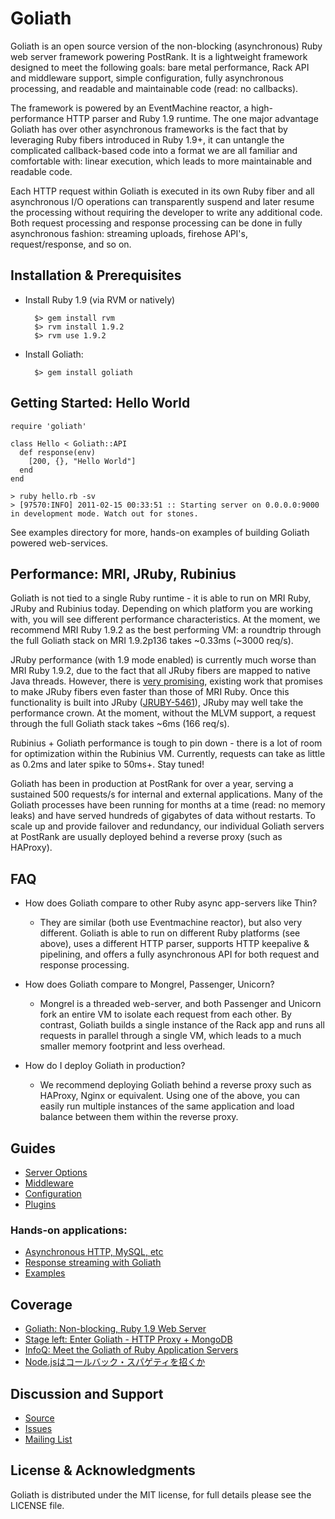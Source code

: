 # Goliath

Goliath is an open source version of the non-blocking (asynchronous) Ruby web server framework powering PostRank. It is a lightweight framework designed to meet the following goals: bare metal performance, Rack API and middleware support, simple configuration, fully asynchronous processing, and readable and maintainable code (read: no callbacks).

The framework is powered by an EventMachine reactor, a high-performance HTTP parser and Ruby 1.9 runtime. The one major advantage Goliath has over other asynchronous frameworks is the fact that by leveraging Ruby fibers introduced in Ruby 1.9+, it can untangle the complicated callback-based code into a format we are all familiar and comfortable with: linear execution, which leads to more maintainable and  readable code.

Each HTTP request within Goliath is executed in its own Ruby fiber and all asynchronous I/O operations can transparently suspend and later resume the processing without requiring the developer to write any additional code. Both request processing and response processing can be done in fully asynchronous fashion: streaming uploads, firehose API's, request/response, and so on.

## Installation & Prerequisites

* Install Ruby 1.9 (via RVM or natively)

        $> gem install rvm
        $> rvm install 1.9.2
        $> rvm use 1.9.2

* Install Goliath:

        $> gem install goliath

## Getting Started: Hello World

    require 'goliath'

    class Hello < Goliath::API
      def response(env)
        [200, {}, "Hello World"]
      end
    end

    > ruby hello.rb -sv
    > [97570:INFO] 2011-02-15 00:33:51 :: Starting server on 0.0.0.0:9000 in development mode. Watch out for stones.

See examples directory for more, hands-on examples of building Goliath powered web-services.

## Performance: MRI, JRuby, Rubinius

Goliath is not tied to a single Ruby runtime - it is able to run on MRI Ruby, JRuby and Rubinius today. Depending on which platform you are working with, you will see different performance characteristics. At the moment, we recommend MRI Ruby 1.9.2 as the best performing VM: a roundtrip through the full Goliath stack on MRI 1.9.2p136 takes ~0.33ms (~3000 req/s).

JRuby performance (with 1.9 mode enabled) is currently much worse than MRI Ruby 1.9.2, due to the fact that all JRuby fibers are mapped to native Java threads. However, there is [very promising](http://classparser.blogspot.com/2010/04/jruby-coroutines-really-fast.html), existing work that promises to make JRuby fibers even faster than those of MRI Ruby. Once this functionality is built into JRuby ([JRUBY-5461](http://jira.codehaus.org/browse/JRUBY-5461)), JRuby may well take the performance crown. At the moment, without the MLVM support, a request through the full Goliath stack takes ~6ms (166 req/s).

Rubinius + Goliath performance is tough to pin down - there is a lot of room for optimization within the Rubinius VM. Currently, requests can take as little as 0.2ms and later spike to 50ms+. Stay tuned!

Goliath has been in production at PostRank for over a year, serving a sustained 500 requests/s for internal and external applications. Many of the Goliath processes have been running for months at a time (read: no memory leaks) and have served hundreds of gigabytes of data without restarts. To scale up and provide failover and redundancy, our individual Goliath servers at PostRank are usually deployed behind a reverse proxy (such as HAProxy).

## FAQ

* How does Goliath compare to other Ruby async app-servers like Thin?
    * They are similar (both use Eventmachine reactor), but also very different. Goliath is able to run on different Ruby platforms (see above), uses a different HTTP parser, supports HTTP keepalive & pipelining, and offers a fully asynchronous API for both request and response processing.

* How does Goliath compare to Mongrel, Passenger, Unicorn?
    * Mongrel is a threaded web-server, and both Passenger and Unicorn fork an entire VM to isolate each request from each other. By contrast, Goliath builds a single instance of the Rack app and runs all requests in parallel through a single VM, which leads to a much smaller memory footprint and less overhead.

* How do I deploy Goliath in production?
    * We recommend deploying Goliath behind a reverse proxy such as HAProxy, Nginx or equivalent. Using one of the above, you can easily run multiple instances of the same application and load balance between them within the reverse proxy.

## Guides

* [Server Options](https://github.com/postrank-labs/goliath/wiki/Server)
* [Middleware](https://github.com/postrank-labs/goliath/wiki/Middleware)
* [Configuration](https://github.com/postrank-labs/goliath/wiki/Configuration)
* [Plugins](https://github.com/postrank-labs/goliath/wiki/Plugins)

### Hands-on applications:

* [Asynchronous HTTP, MySQL, etc](https://github.com/postrank-labs/goliath/wiki/Asynchronous-Processing)
* [Response streaming with Goliath](https://github.com/postrank-labs/goliath/wiki/Streaming)
* [Examples](https://github.com/postrank-labs/goliath/tree/master/examples)

## Coverage

* [Goliath: Non-blocking, Ruby 1.9 Web Server](http://www.igvita.com/2011/03/08/goliath-non-blocking-ruby-19-web-server)
* [Stage left: Enter Goliath - HTTP Proxy + MongoDB](http://everburning.com/news/stage-left-enter-goliath/)
* [InfoQ: Meet the Goliath of Ruby Application Servers](http://www.infoq.com/articles/meet-goliath)
* [Node.jsはコールバック・スパゲティを招くか](http://el.jibun.atmarkit.co.jp/rails/2011/03/nodejs-d123.html)

## Discussion and Support

* [Source](https://github.com/postrank-labs/goliath)
* [Issues](https://github.com/postrank-labs/goliath/issues)
* [Mailing List](http://groups.google.com/group/goliath-io)

## License & Acknowledgments

Goliath is distributed under the MIT license, for full details please see the LICENSE file.
